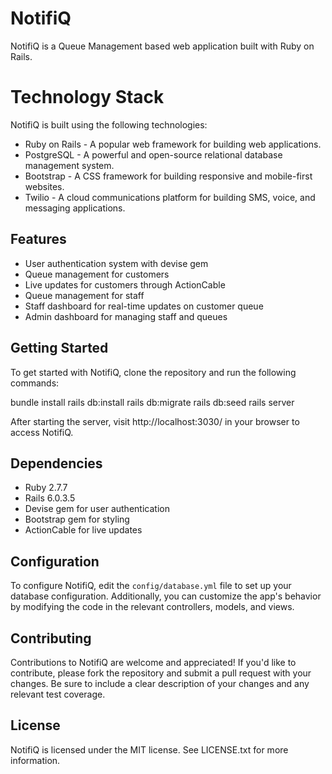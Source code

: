 # NotifiQ

NotifiQ is a Queue Management based web application built with Ruby on Rails.

# Technology Stack

NotifiQ is built using the following technologies:

- Ruby on Rails - A popular web framework for building web applications.
- PostgreSQL - A powerful and open-source relational database management system.
- Bootstrap - A CSS framework for building responsive and mobile-first websites.
- Twilio - A cloud communications platform for building SMS, voice, and messaging applications.

## Features

- User authentication system with devise gem
- Queue management for customers
- Live updates for customers through ActionCable
- Queue management for staff
- Staff dashboard for real-time updates on customer queue
- Admin dashboard for managing staff and queues

## Getting Started

To get started with NotifiQ, clone the repository and run the following commands:

bundle install
rails db:install
rails db:migrate
rails db:seed
rails server

After starting the server, visit http://localhost:3030/ in your browser to access NotifiQ.

## Dependencies

- Ruby 2.7.7
- Rails 6.0.3.5
- Devise gem for user authentication
- Bootstrap gem for styling
- ActionCable for live updates

## Configuration

To configure NotifiQ, edit the `config/database.yml` file to set up your database configuration. Additionally, you can customize the app's behavior by modifying the code in the relevant controllers, models, and views.

## Contributing

Contributions to NotifiQ are welcome and appreciated! If you'd like to contribute, please fork the repository and submit a pull request with your changes. Be sure to include a clear description of your changes and any relevant test coverage.

## License

NotifiQ is licensed under the MIT license. See LICENSE.txt for more information.
